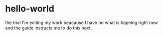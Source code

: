 # hello-world
the trial
I'm editing my work beacause I have no what is hapeing right now and the guide instructs me  to do this next.
